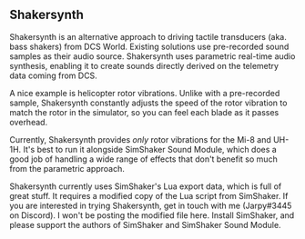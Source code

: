 ## Shakersynth

Shakersynth is an alternative approach to driving tactile transducers (aka. bass
shakers) from DCS World. Existing solutions use pre-recorded sound samples as
their audio source. Shakersynth uses parametric real-time audio synthesis,
enabling it to create sounds directly derived on the telemetry data coming from
DCS.

A nice example is helicopter rotor vibrations. Unlike with a pre-recorded
sample, Shakersynth constantly adjusts the speed of the rotor vibration to match
the rotor in the simulator, so you can feel each blade as it passes overhead.

Currently, Shakersynth provides _only_ rotor vibrations for the Mi-8 and UH-1H. It's best to run it alongside SimShaker Sound Module, which does a good job of handling a wide range of effects that don't benefit so much from the parametric approach.

Shakersynth currently uses SimShaker's Lua export data, which is full of great stuff. It requires a modified copy of the Lua script from SimShaker. If you are interested in trying Shakersynth, get in touch with me (Jarpy#3445 on Discord). I won't be posting the modified file here. Install SimShaker, and please support the authors of SimShaker and SimShaker Sound Module.
